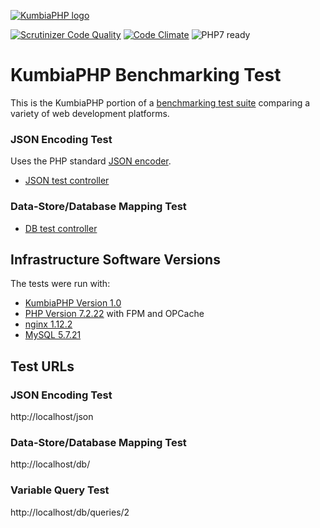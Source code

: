 [![KumbiaPHP logo](https://rawgit.com/kumbiaphp/kumbiaphp/1.0/default/public/img/kumbiaphp.svg)](https://github.com/KumbiaPHP/KumbiaPHP) 

[![Scrutinizer Code Quality](https://scrutinizer-ci.com/g/KumbiaPHP/KumbiaPHP/badges/quality-score.png?b=1.0)](https://scrutinizer-ci.com/g/KumbiaPHP/KumbiaPHP/?branch=1.0)
[![Code Climate](https://codeclimate.com/github/KumbiaPHP/KumbiaPHP/badges/gpa.svg)](https://codeclimate.com/github/KumbiaPHP/KumbiaPHP)
![PHP7 ready](https://rawgit.com/kumbiaphp/kumbiaphp/1.0/default/public/img/php7.svg)

# KumbiaPHP Benchmarking Test

This is the KumbiaPHP portion of a [benchmarking test suite](../) comparing a variety of web development platforms.

### JSON Encoding Test
Uses the PHP standard [JSON encoder](http://www.php.net/manual/en/function.json-encode.php).

* [JSON test controller](bench/app/controllers/json_controller.php)


### Data-Store/Database Mapping Test

* [DB test controller](bench/app/controllers/db_controller.php)


## Infrastructure Software Versions
The tests were run with:

* [KumbiaPHP Version 1.0](https://github.com/KumbiaPHP/KumbiaPHP)
* [PHP Version 7.2.22](http://www.php.net/) with FPM and OPCache
* [nginx 1.12.2](http://nginx.org/)
* [MySQL 5.7.21](https://dev.mysql.com/)

## Test URLs
### JSON Encoding Test

http://localhost/json

### Data-Store/Database Mapping Test

http://localhost/db/

### Variable Query Test
    
http://localhost/db/queries/2

